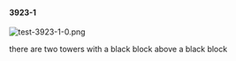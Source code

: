 #### 3923-1
![test-3923-1-0.png](https://github.com/lil-lab/nlvr/raw/master/nlvr/test/images/5/test-3923-1-0.png "test-3923-1-0.png")

there are two towers with a black block above a black block